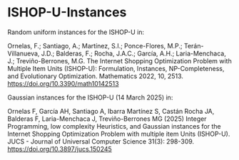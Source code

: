 # ISHOP-U-Instances

Random uniform instances for the ISHOP-U in:

Ornelas, F.; Santiago, A.; Martínez, S.I.; Ponce-Flores, M.P.; Terán-Villanueva, J.D.; Balderas, F.; Rocha, J.A.C.; García, A.H.; Laria-Menchaca, J.; Treviño-Berrones, M.G. The Internet Shopping Optimization Problem with Multiple Item Units (ISHOP-U): Formulation, Instances, NP-Completeness, and Evolutionary Optimization. Mathematics 2022, 10, 2513. https://doi.org/10.3390/math10142513

Gaussian instances for the ISHOP-U (14 March 2025) in:

Ornelas F, García AH, Santiago A, Ibarra Martínez S, Castán Rocha JA, Balderas F, Laria-Menchaca J, Treviño-Berrones MG (2025) Integer Programming, low complexity Heuristics, and Gaussian instances for the Internet Shopping Optimization Problem with multiple item Units (ISHOP-U). JUCS - Journal of Universal Computer Science 31(3): 298-309. https://doi.org/10.3897/jucs.150245
